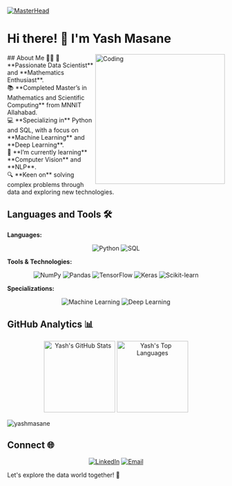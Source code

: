 [![MasterHead](https://media.licdn.com/dms/image/v2/C4D16AQFVEBNRKqh5dA/profile-displaybackgroundimage-shrink_200_800/profile-displaybackgroundimage-shrink_200_800/0/1647338677611?e=2147483647&v=beta&t=Zos4-JAjV47x-WRxGFI_JvrDebFt395OGlXnQ1gpgvQ)]()

# Hi there! 👋 I'm Yash Masane
<img align="right" alt="Coding" width="300" src="https://user-images.githubusercontent.com/64009514/102066398-c847f780-3e1f-11eb-8cb8-b9e5be919da2.gif">
## About Me 🙋‍♂️
🌟 **Passionate Data Scientist** and **Mathematics Enthusiast**.<br>
📚 **Completed Master’s in Mathematics and Scientific Computing** from MNNIT Allahabad.<br>
💻 **Specializing in** Python and SQL, with a focus on **Machine Learning** and **Deep Learning**.<br>
🌱 **I’m currently learning** **Computer Vision** and **NLP**.<br>
🔍 **Keen on** solving complex problems through data and exploring new technologies.<br>

## Languages and Tools 🛠️
**Languages:**
<p align="center">
  <img src="https://img.shields.io/badge/Python-%233776AB.svg?style=flat&logo=python&logoColor=white" alt="Python"/>
  <img src="https://img.shields.io/badge/SQL-%2300C4CC.svg?style=flat&logo=mysql&logoColor=white" alt="SQL"/>
</p>

**Tools & Technologies:**
<p align="center">
  <img src="https://img.shields.io/badge/NumPy-%23013243.svg?style=flat&logo=numpy&logoColor=white" alt="NumPy"/>
  <img src="https://img.shields.io/badge/Pandas-%23150458.svg?style=flat&logo=pandas&logoColor=white" alt="Pandas"/>
  <img src="https://img.shields.io/badge/TensorFlow-%23FF6F00.svg?style=flat&logo=tensorflow&logoColor=white" alt="TensorFlow"/>
  <img src="https://img.shields.io/badge/Keras-%23D00000.svg?style=flat&logo=keras&logoColor=white" alt="Keras"/>
  <img src="https://img.shields.io/badge/Scikit--learn-%23F7DF1E.svg?style=flat&logo=scikit-learn&logoColor=white" alt="Scikit-learn"/>
</p>

**Specializations:**
<p align="center">
  <img src="https://img.shields.io/badge/Machine%20Learning-%23F7DF1E.svg?style=flat&logo=scikit-learn&logoColor=white" alt="Machine Learning"/>
  <img src="https://img.shields.io/badge/Deep%20Learning-%231572B6.svg?style=flat&logo=tensorflow&logoColor=white" alt="Deep Learning"/>
</p>

## GitHub Analytics 📊
<p align="center">
  <img src="https://github-readme-stats.vercel.app/api?username=YashMasane&show_icons=true&theme=radical" alt="Yash's GitHub Stats" height="165"/>
  <img src="https://github-readme-stats.vercel.app/api/top-langs/?username=YashMasane&layout=compact&theme=radical" alt="Yash's Top Languages" height="165"/>
</p>

<p><img align="center" src="https://github-readme-streak-stats.herokuapp.com/?user=yashmasane&" alt="yashmasane" /></p>

## Connect 🌐
<p align="center">
  <a href="https://www.linkedin.com/in/yashm08/"><img src="https://img.shields.io/badge/LinkedIn-%230077B5.svg?style=flat&logo=linkedin&logoColor=white" alt="LinkedIn"/></a>
  <a href="yashmasane68@gmail.com"><img src="https://img.shields.io/badge/Email-%23D14836.svg?style=flat&logo=gmail&logoColor=white" alt="Email"/></a>
</p>

Let's explore the data world together! 🚀
